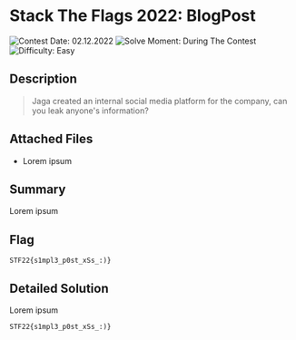 # Stack The Flags 2022: BlogPost

![Contest Date: 02.12.2022](https://img.shields.io/badge/Contest%20Date-02.12.2022-lightgrey.svg)
![Solve Moment: During The Contest](https://img.shields.io/badge/Solve%20Moment-During%20The%20Contest-brightgreen.svg)
![Difficulty: Easy](https://img.shields.io/badge/Difficulty-Easy-brightgreen)

## Description

> Jaga created an internal social media platform for the company, can you leak anyone's information?



## Attached Files

- Lorem ipsum

## Summary

Lorem ipsum

## Flag

```
STF22{s1mpl3_p0st_xSs_:)}
```

## Detailed Solution

Lorem ipsum

```
STF22{s1mpl3_p0st_xSs_:)}
```

